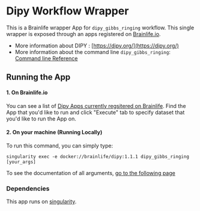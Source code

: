 # Dipy Workflow Wrapper

This is a Brainlife wrapper App for `dipy_gibbs_ringing` workflow. This single wrapper is exposed through an apps registered on [Brainlife.io](https://brainlife.io).

- More information about DIPY : [https://dipy.org/](https://dipy.org/)
- More information about the command line `dipy_gibbs_ringing`: [Command line Reference](https://dipy.org/documentation/latest/reference_cmd/dipy_gibbs_ringing/)

## Running the App

#### 1. On Brainlife.io

You can see a list of [Dipy Apps currently regsitered on Brainlife](https://brainlife.io/apps#dipy). Find the App that you'd like to run and click "Execute" tab to specify dataset that you'd like to run the App on.

#### 2. On  your machine (Running Locally)

To run this command, you can simply type:

`singularity exec -e docker://brainlife/dipy:1.1.1 dipy_gibbs_ringing [your_args]`

To see the documentation of all arguments, [go to the following page](https://dipy.org/documentation/1.1.1./reference_cmd/dipy_gibbs_ringing/)

### Dependencies

This app runs on [singularity](https://www.sylabs.io/singularity/).
